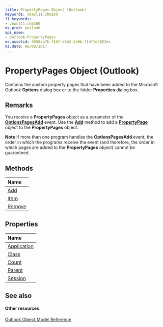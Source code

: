 ```yaml
---
title: PropertyPages Object (Outlook)
keywords: vbaol11.chm160
f1_keywords:
- vbaol11.chm160
ms.prod: outlook
api_name:
- Outlook.PropertyPages
ms.assetid: 9850ae7b-f167-d3b2-2e9b-f1df1e4922ec
ms.date: 06/08/2017
---
```



# PropertyPages Object (Outlook)

Contains the custom property pages that have been added to the Microsoft Outlook **Options** dialog box or to the folder **Properties** dialog box.


## Remarks

You receive a **PropertyPages** object as a parameter of the **[OptionsPagesAdd](application-optionspagesadd-event-outlook.md)** event. Use the **[Add](propertypages-add-method-outlook.md)** method to add a **[PropertyPage](propertypage-object-outlook.md)** object to the **PropertyPages** object.


 **Note**  If more than one program handles the **OptionsPagesAdd** event, the order in which the programs receive the event (and therefore, the order in which pages are added to the **PropertyPages** object) cannot be guaranteed.


## Methods



|**Name**|
|:-----|
|[Add](propertypages-add-method-outlook.md)|
|[Item](propertypages-item-method-outlook.md)|
|[Remove](propertypages-remove-method-outlook.md)|

## Properties



|**Name**|
|:-----|
|[Application](propertypages-application-property-outlook.md)|
|[Class](propertypages-class-property-outlook.md)|
|[Count](propertypages-count-property-outlook.md)|
|[Parent](propertypages-parent-property-outlook.md)|
|[Session](propertypages-session-property-outlook.md)|

## See also


#### Other resources


[Outlook Object Model Reference](http://msdn.microsoft.com/library/73221b13-d8d8-99b8-3394-b95dbbfd5ddc%28Office.15%29.aspx)
